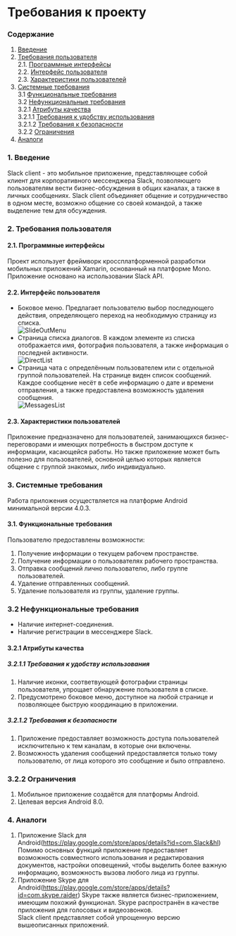 ﻿# Требования к проекту
### Содержание
1. [Введение](#1)
2. [Требования пользователя](#2) <br>
  2.1. [Программные интерфейсы](#2.1) <br>
  2.2. [Интерфейс пользователя](#2.2) <br>
  2.3. [Характеристики пользователей](#2.3) <br>
3. [Системные требования](#3) <br>
  3.1 [Функциональные требования](#3.1) <br>
  3.2 [Нефункциональные требования](#3.2) <br>
    3.2.1 [Атрибуты качества](#3.2.1) <br>
      3.2.1.1 [Требования к удобству использования](#3.2.1.1) <br>
      3.2.1.2 [Требования к безопасности](#3.2.1.2) <br>
    3.2.2 [Ограничения](#3.2.2)
 4. [Аналоги](#4) <br>
  
### 1. Введение <a name="1"></a>
Slack client - это мобильное приложение, представляющее собой клиент для корпоративного мессенджера Slack, позволяющего пользователям вести бизнес-обсуждения в общих каналах, а также в личных сообщениях. Slack client объединяет общение и сотрудничество в одном месте, возможно общение со своей командой, а также выделение тем для обсуждения.

### 2. Требования пользователя <a name="2"></a>
#### 2.1. Программные интерфейсы <a name="2.1"></a>
Проект использует фреймворк кроссплатформенной разработки мобильных приложений Xamarin, основанный на платформе Mono. Приложение основано на использовании Slack API.
#### 2.2. Интерфейс пользователя <a name="2.2"></a>
- Боковое меню.
Предлагает пользователю выбор последующего действия, определяющего переход на необходимую страницу из списка. <br> 
  ![SlideOutMenu]( https://github.com/kateLap/SlackClient/blob/master/Images/Mockups/SlideOutMenu.png)
- Страница списка диалогов. 
В каждом элементе из списка отображается имя, фотография пользователя, а также информация о последней активности. <br>
  ![DirectList]( https://github.com/kateLap/SlackClient/blob/master/Images/Mockups/DirectList.png)
- Страница чата с определённым пользователем или с отдельной группой пользователей.
На странице виден список сообщений. Каждое сообщение несёт в себе информацию о дате и времени отправления, а также предоставлена возможность удаления сообщения. <br>
  ![MessagesList]( https://github.com/kateLap/SlackClient/blob/master/Images/Mockups/MessagesList.png)
  
#### 2.3. Характеристики пользователей <a name="2.3"></a>
Приложение предназначено для пользователей, занимающихся бизнес-переговорами и имеющих потребность в быстром доступе к информации, касающейся работы. Но также приложение может быть полезно для пользователей, основной целью которых является общение с группой знакомых, либо индивидуально.
### 3. Системные требования <a name="3"></a>
Работа приложения осуществляется на платформе Android минимальной версии 4.0.3.
#### 3.1. Функциональные требования <a name="3.1"></a>
Пользователю предоставлены возможности:
  1. Получение информации о текущем рабочем пространстве.
  2. Получение информации о пользователях рабочего пространства.
  3. Отправка сообщений лично пользователю, либо группе пользователей.
  4. Удаление отправленных сообщений.
  5. Удаление пользователя из группы, удаление группы.

### 3.2 Нефункциональные требования <a name="3.2"></a>
* Наличие интернет-соединения.
* Наличие регистрации в мессенджере Slack.

<a name="quality_attributes"/>

#### 3.2.1 Атрибуты качества <a name="3.2.1"></a>

<a name="requirements_for_ease_of_use"/>

##### 3.2.1.1 Требования к удобству использования <a name="3.2.1.1"></a>
1. Наличие иконки, соответвующей фотографии страницы пользователя, упрощает обнаружение пользователя в списке.
2. Предусмотрено боковое меню, доступное на любой странице и позволяющее быструю координацию в приложении.

<a name="security_requirements"/>

##### 3.2.1.2 Требования к безопасности <a name="3.2.1.2"></a>
1. Приложение предоставляет возможность доступа пользователей исключительно к тем каналам, в которые они включены.
2. Возможность удаления сообщений предоставляется только тому пользователю, от лица которого это сообщение и было отправлено.

### 3.2.2 Ограничения <a name="3.2.2"></a>
1. Мобильное приложение создаётся для платформы Android.
2. Целевая версия Android 8.0.

### 4. Аналоги <a name="4"></a>
1. Приложение Slack для Android(https://play.google.com/store/apps/details?id=com.Slack&hl)
Помимо основных функций приложение предоставляет возможность совместного использования и редактирования документов, настройки оповещений, чтобы выделить более важную информацию, возможность вызова любого лица из группы.
2. Приложение Skype для Android(https://play.google.com/store/apps/details?id=com.skype.raider)
Skype также является бизнес-приложением, имеющим похожий функционал.  Skype распространён в качестве приложения для голосовых и видеозвонков. </br>
   Slack client представляет собой упрощенную версию вышеописанных приложений.
